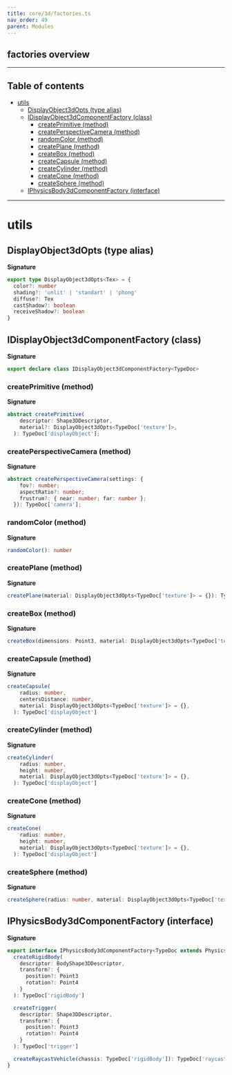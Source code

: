 ```yaml
---
title: core/3d/factories.ts
nav_order: 49
parent: Modules
---
```


## factories overview

---

<h2 class="text-delta">Table of contents</h2>

- [utils](#utils)
  - [DisplayObject3dOpts (type alias)](#displayobject3dopts-type-alias)
  - [IDisplayObject3dComponentFactory (class)](#idisplayobject3dcomponentfactory-class)
    - [createPrimitive (method)](#createprimitive-method)
    - [createPerspectiveCamera (method)](#createperspectivecamera-method)
    - [randomColor (method)](#randomcolor-method)
    - [createPlane (method)](#createplane-method)
    - [createBox (method)](#createbox-method)
    - [createCapsule (method)](#createcapsule-method)
    - [createCylinder (method)](#createcylinder-method)
    - [createCone (method)](#createcone-method)
    - [createSphere (method)](#createsphere-method)
  - [IPhysicsBody3dComponentFactory (interface)](#iphysicsbody3dcomponentfactory-interface)

---

# utils

## DisplayObject3dOpts (type alias)

**Signature**

```ts
export type DisplayObject3dOpts<Tex> = {
  color?: number
  shading?: 'unlit' | 'standart' | 'phong'
  diffuse?: Tex
  castShadow?: boolean
  receiveShadow?: boolean
}
```

## IDisplayObject3dComponentFactory (class)

**Signature**

```ts
export declare class IDisplayObject3dComponentFactory<TypeDoc>
```

### createPrimitive (method)

**Signature**

```ts
abstract createPrimitive(
    descriptor: Shape3DDescriptor,
    material?: DisplayObject3dOpts<TypeDoc['texture']>,
  ): TypeDoc['displayObject'];
```

### createPerspectiveCamera (method)

**Signature**

```ts
abstract createPerspectiveCamera(settings: {
    fov?: number;
    aspectRatio?: number;
    frustrum?: { near: number; far: number };
  }): TypeDoc['camera'];
```

### randomColor (method)

**Signature**

```ts
randomColor(): number
```

### createPlane (method)

**Signature**

```ts
createPlane(material: DisplayObject3dOpts<TypeDoc['texture']> = {}): TypeDoc['displayObject']
```

### createBox (method)

**Signature**

```ts
createBox(dimensions: Point3, material: DisplayObject3dOpts<TypeDoc['texture']> = {}): TypeDoc['displayObject']
```

### createCapsule (method)

**Signature**

```ts
createCapsule(
    radius: number,
    centersDistance: number,
    material: DisplayObject3dOpts<TypeDoc['texture']> = {},
  ): TypeDoc['displayObject']
```

### createCylinder (method)

**Signature**

```ts
createCylinder(
    radius: number,
    height: number,
    material: DisplayObject3dOpts<TypeDoc['texture']> = {},
  ): TypeDoc['displayObject']
```

### createCone (method)

**Signature**

```ts
createCone(
    radius: number,
    height: number,
    material: DisplayObject3dOpts<TypeDoc['texture']> = {},
  ): TypeDoc['displayObject']
```

### createSphere (method)

**Signature**

```ts
createSphere(radius: number, material: DisplayObject3dOpts<TypeDoc['texture']> = {}): TypeDoc['displayObject']
```

## IPhysicsBody3dComponentFactory (interface)

**Signature**

```ts
export interface IPhysicsBody3dComponentFactory<TypeDoc extends PhysicsTypeDocRepo3D = PhysicsTypeDocRepo3D> {
  createRigidBody(
    descriptor: BodyShape3DDescriptor,
    transform?: {
      position?: Point3
      rotation?: Point4
    }
  ): TypeDoc['rigidBody']

  createTrigger(
    descriptor: Shape3DDescriptor,
    transform?: {
      position?: Point3
      rotation?: Point4
    }
  ): TypeDoc['trigger']

  createRaycastVehicle(chassis: TypeDoc['rigidBody']): TypeDoc['raycastVehicle']
}
```

